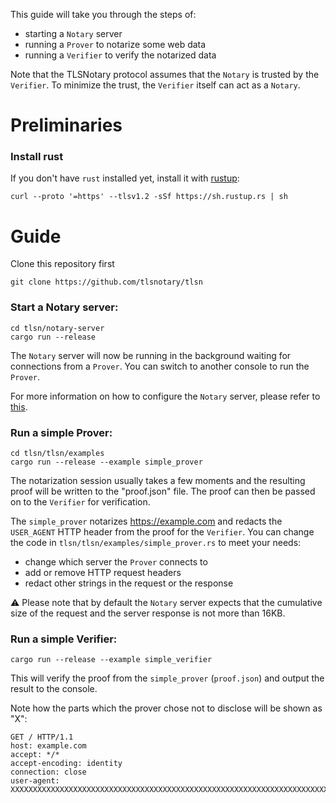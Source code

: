 This guide will take you through the steps of:
- starting a `Notary` server
- running a `Prover` to notarize some web data
- running a `Verifier` to verify the notarized data

Note that the TLSNotary protocol assumes that the `Notary` is trusted by the `Verifier`. To minimize the trust, the `Verifier` itself can act as a `Notary`.

# Preliminaries

### Install rust

If you don't have `rust` installed yet, install it with [rustup](https://rustup.rs/):
```shell
curl --proto '=https' --tlsv1.2 -sSf https://sh.rustup.rs | sh
```

# Guide
Clone this repository first

```shell
git clone https://github.com/tlsnotary/tlsn
```

### Start a Notary server:

```shell
cd tlsn/notary-server
cargo run --release
```

The `Notary` server will now be running in the background waiting for connections from a `Prover`. You can switch to another console to run the `Prover`.

For more information on how to configure the `Notary` server, please refer to [this](../../notary-server/README.md#running-the-server).

### Run a simple Prover:

```shell
cd tlsn/tlsn/examples
cargo run --release --example simple_prover
```

The notarization session usually takes a few moments and the resulting proof will be written to the "proof.json" file. The proof can then be passed on to the `Verifier` for verification.

The `simple_prover` notarizes <https://example.com> and redacts the `USER_AGENT` HTTP header from the proof for the `Verifier`. You can change the code in `tlsn/tlsn/examples/simple_prover.rs` to meet your needs:

- change which server the `Prover` connects to
- add or remove HTTP request headers
- redact other strings in the request or the response

⚠️ Please note that by default the `Notary` server expects that the cumulative size of the request and the server response is not more than 16KB.


### Run a simple Verifier:

```shell
cargo run --release --example simple_verifier
```

This will verify the proof from the `simple_prover` (`proof.json`) and output the result to the console.

Note how the parts which the prover chose not to disclose will be shown as "X":
```plaintext
GET / HTTP/1.1
host: example.com
accept: */*
accept-encoding: identity
connection: close
user-agent: XXXXXXXXXXXXXXXXXXXXXXXXXXXXXXXXXXXXXXXXXXXXXXXXXXXXXXXXXXXXXXXXXXXXXXXXXXXXXXXXXXXXXXXXXXXXXXXXXXXXX
```